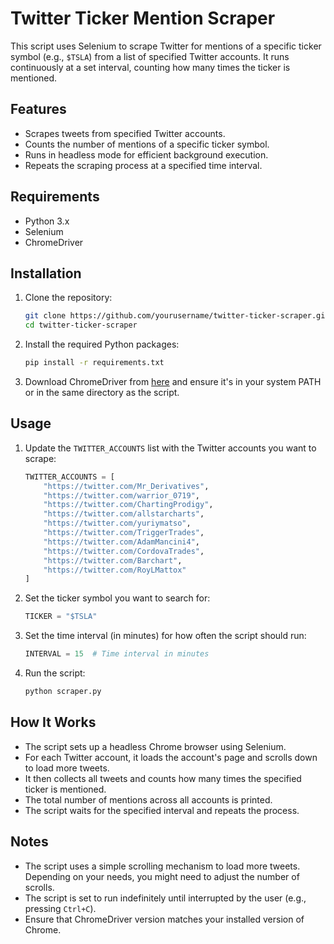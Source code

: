 # Twitter Ticker Mention Scraper

This script uses Selenium to scrape Twitter for mentions of a specific ticker symbol (e.g., `$TSLA`) from a list of specified Twitter accounts. It runs continuously at a set interval, counting how many times the ticker is mentioned.

## Features

- Scrapes tweets from specified Twitter accounts.
- Counts the number of mentions of a specific ticker symbol.
- Runs in headless mode for efficient background execution.
- Repeats the scraping process at a specified time interval.

## Requirements

- Python 3.x
- Selenium
- ChromeDriver

## Installation

1. Clone the repository:
    ```sh
    git clone https://github.com/yourusername/twitter-ticker-scraper.git
    cd twitter-ticker-scraper
    ```

2. Install the required Python packages:
    ```sh
    pip install -r requirements.txt
    ```

3. Download ChromeDriver from [here](https://sites.google.com/a/chromium.org/chromedriver/downloads) and ensure it's in your system PATH or in the same directory as the script.

## Usage

1. Update the `TWITTER_ACCOUNTS` list with the Twitter accounts you want to scrape:
    ```python
    TWITTER_ACCOUNTS = [
        "https://twitter.com/Mr_Derivatives",
        "https://twitter.com/warrior_0719",
        "https://twitter.com/ChartingProdigy",
        "https://twitter.com/allstarcharts",
        "https://twitter.com/yuriymatso",
        "https://twitter.com/TriggerTrades",
        "https://twitter.com/AdamMancini4",
        "https://twitter.com/CordovaTrades",
        "https://twitter.com/Barchart",
        "https://twitter.com/RoyLMattox"
    ]
    ```

2. Set the ticker symbol you want to search for:
    ```python
    TICKER = "$TSLA"
    ```

3. Set the time interval (in minutes) for how often the script should run:
    ```python
    INTERVAL = 15  # Time interval in minutes
    ```

4. Run the script:
    ```sh
    python scraper.py
    ```

## How It Works

- The script sets up a headless Chrome browser using Selenium.
- For each Twitter account, it loads the account's page and scrolls down to load more tweets.
- It then collects all tweets and counts how many times the specified ticker is mentioned.
- The total number of mentions across all accounts is printed.
- The script waits for the specified interval and repeats the process.

## Notes

- The script uses a simple scrolling mechanism to load more tweets. Depending on your needs, you might need to adjust the number of scrolls.
- The script is set to run indefinitely until interrupted by the user (e.g., pressing `Ctrl+C`).
- Ensure that ChromeDriver version matches your installed version of Chrome.
